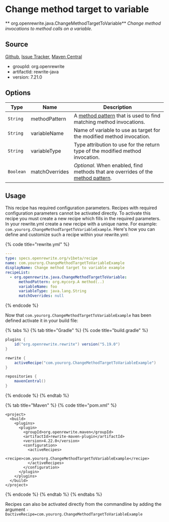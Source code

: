 # Change method target to variable

** org.openrewrite.java.ChangeMethodTargetToVariable**
_Change method invocations to method calls on a variable._

## Source

[Github](https://github.com/openrewrite/rewrite), [Issue Tracker](https://github.com/openrewrite/rewrite/issues), [Maven Central](https://search.maven.org/artifact/org.openrewrite/rewrite-java/7.21.0/jar)

* groupId: org.openrewrite
* artifactId: rewrite-java
* version: 7.21.0

## Options

| Type | Name | Description |
| -- | -- | -- |
| `String` | methodPattern | A [method pattern](/reference/method-patterns) that is used to find matching method invocations. |
| `String` | variableName | Name of variable to use as target for the modified method invocation. |
| `String` | variableType | Type attribution to use for the return type of the modified method invocation. |
| `Boolean` | matchOverrides | *Optional*. When enabled, find methods that are overrides of the [method pattern](/reference/method-patterns). |


## Usage

This recipe has required configuration parameters. Recipes with required configuration parameters cannot be activated directly. To activate this recipe you must create a new recipe which fills in the required parameters. In your rewrite.yml create a new recipe with a unique name. For example: `com.yourorg.ChangeMethodTargetToVariableExample`.
Here's how you can define and customize such a recipe within your rewrite.yml:

{% code title="rewrite.yml" %}
```yaml
---
type: specs.openrewrite.org/v1beta/recipe
name: com.yourorg.ChangeMethodTargetToVariableExample
displayName: Change method target to variable example
recipeList:
  - org.openrewrite.java.ChangeMethodTargetToVariable:
      methodPattern: org.mycorp.A method(..)
      variableName: foo
      variableType: java.lang.String
      matchOverrides: null
```
{% endcode %}


Now that `com.yourorg.ChangeMethodTargetToVariableExample` has been defined activate it in your build file:

{% tabs %}
{% tab title="Gradle" %}
{% code title="build.gradle" %}
```groovy
plugins {
    id("org.openrewrite.rewrite") version("5.19.0")
}

rewrite {
    activeRecipe("com.yourorg.ChangeMethodTargetToVariableExample")
}

repositories {
    mavenCentral()
}

```
{% endcode %}
{% endtab %}

{% tab title="Maven" %}
{% code title="pom.xml" %}
```markup
<project>
  <build>
    <plugins>
      <plugin>
        <groupId>org.openrewrite.maven</groupId>
        <artifactId>rewrite-maven-plugin</artifactId>
        <version>4.22.0</version>
        <configuration>
          <activeRecipes>
            <recipe>com.yourorg.ChangeMethodTargetToVariableExample</recipe>
          </activeRecipes>
        </configuration>
      </plugin>
    </plugins>
  </build>
</project>
```
{% endcode %}
{% endtab %}
{% endtabs %}

Recipes can also be activated directly from the commandline by adding the argument `-DactiveRecipe=com.yourorg.ChangeMethodTargetToVariableExample`
